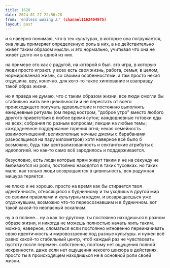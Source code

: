 ```yaml
---
title: 1620
date: 2024-01-27 22:56:28
from: 'endless шизing ⍼' (channel1162404975)
layout: post
---
```


и я наверно понимаю, что в тех культурах, в которые она погружается, она лишь примеряет определенную роль в них, а не действительно живёт таким образом мысли. и это нормально, учитывая что она не живёт долго ни в одной из них.

на примере 
это как с радугой, на которой я был. это игра, в которую люди просто играют. у всех есть своя жизнь, работа, семья; в целом, нормированная жизнь, со своими особенностями. 
а там просто некая отдушина. вру, конечно. для кого-то такое хиппование и взаправду такой образ жизни.


но я правда не думаю, что с таким образом жизни, все люди смогли бы стабильно жить вне цивильности и не перестать от всего происходящего получать удовольствие и постоянно выполнять ежедневные ритуалы (ом перед костром, "доброе утро" вместо любого другого приветствия в любое время суток; каждодневные готовки еды на всех; собрания по разным вопросам; лекции на любые темы; каждодневное поддержание горения огня; некая семейность взаимоотношений; великолепные ночные джемы с барабанами разносящиеся на пару километров)
хотя наверное всё было б возможно, будь там централизованность и сектантские атрибуты с идеологией. но как-то само всё зародилось и поддерживается.

безусловно, есть люди которые прям живут таким и не на секунду не выбиваются из роли, постоянно находятся в таких тусовках. но таких мало. как только люди возвращаются в цивильность, вся радужная мишура теряется.

не плохо и не хорошо. просто на время как бы стирается твоя идентичность, относящаяся к будничному и ты уходишь в другой мир со своими правилами и культурным кодом. и возвращаешься уже отдохнувшим, возможно что-то переосознавшим и в будничном.
вот такой какой-то неопасный эскапизм.

ну а о полине... ну а как по-другому. ты постоянно находишься в разном образе жизни, и никогда не можешь полностью начать жить таким. можно, наверное, сломаться если постоянно мгновенно переиначивать свою идентичность и мировоззрение под разные культуры. и нужен всё равно какой-то стабильный центр, чтоб каждый раз не чувствовать пустоту после перемен.
собственно, поэтому нет ощущения полной искренности. даже если нет ощущения некоего цензора в действиях. 
просто ты в происходящем находишься не в основной роли своей жизни.

